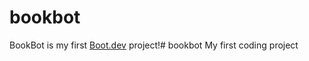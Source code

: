# bookbot

BookBot is my first [Boot.dev](https://www.boot.dev) project!# bookbot
My first coding project
